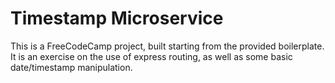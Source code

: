 # Timestamp Microservice

This is a FreeCodeCamp project, built starting from the provided boilerplate. It is an exercise on the use of express routing, as well as some basic date/timestamp manipulation.